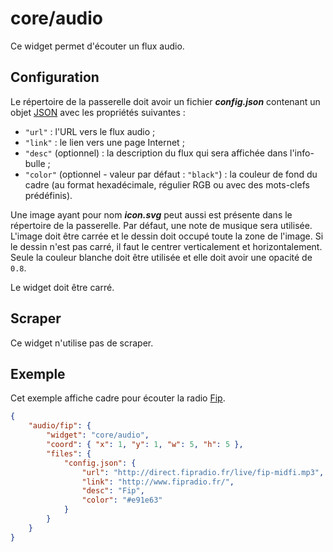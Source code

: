 # core/audio

Ce widget permet d'écouter un flux audio.

## Configuration

Le répertoire de la passerelle doit avoir un fichier ***config.json***
contenant un objet
[JSON](http://www.json.org/json-fr.html "JavaScript Object Notation") avec les
propriétés suivantes :

- `"url"` : l'URL vers le flux audio ;
- `"link"` : le lien vers une page Internet ;
- `"desc"` (optionnel) : la description du flux qui sera affichée dans
  l'info-bulle ;
- `"color"` (optionnel - valeur par défaut : `"black"`) : la couleur de fond du
  cadre (au format hexadécimale, régulier RGB ou avec des mots-clefs
  prédéfinis).

Une image ayant pour nom ***icon.svg*** peut aussi est présente dans le
répertoire de la passerelle. Par défaut, une note de musique sera utilisée.
L'image doit être carrée et le dessin doit occupé toute la zone de l'image. Si
le dessin n'est pas carré, il faut le centrer verticalement et horizontalement.
Seule la couleur blanche doit être utilisée et elle doit avoir une opacité de
`0.8`.

Le widget doit être carré.

## Scraper

Ce widget n'utilise pas de scraper.

## Exemple

Cet exemple affiche cadre pour écouter la radio [Fip](http://www.fipradio.fr/).

```JSON
{
    "audio/fip": {
        "widget": "core/audio",
        "coord": { "x": 1, "y": 1, "w": 5, "h": 5 },
        "files": {
            "config.json": {
                "url": "http://direct.fipradio.fr/live/fip-midfi.mp3",
                "link": "http://www.fipradio.fr/",
                "desc": "Fip",
                "color": "#e91e63"
            }
        }
    }
}
```
